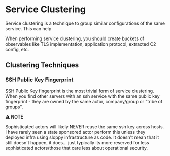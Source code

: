 # Service Clustering

Service clustering is a technique to group similar configurations of the same service. This can help 

When performing service clustering, you should create buckets of observables like TLS implementation, application protocol, extracted C2 config, etc. 

## Clustering Techniques

### SSH Public Key Fingerprint

SSH Public Key fingerprint is the most trivial form of service clustering. When you find other servers with an ssh service with the same public key fingerprint - they are owned by the same actor, company/group or "tribe of groups".

**:warning: NOTE**

Sophisticated actors will likely NEVER reuse the same ssh key across hosts. I have rarely seen a state sponsored actor perform this unless they deployed infra using sloppy infrastructure as code. It doesn't mean that it still doesn't happen, it does... just typically its more reserved for less sophisticated actors/those that care less about operational security. 

